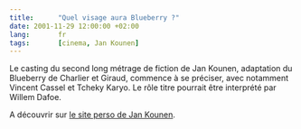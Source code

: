 ```yaml
---
title:      "Quel visage aura Blueberry ?"
date: 2001-11-29 12:00:00 +02:00
lang:       fr
tags:       [cinema, Jan Kounen]
---
```


Le casting du second long métrage de fiction de Jan Kounen, adaptation du Blueberry de Charlier et Giraud, commence à se préciser, avec notamment Vincent Cassel et Tcheky Karyo. Le rôle titre pourrait être interprété par Willem Dafoe.

A découvrir sur [le site perso de Jan Kounen](http://wwwusers.imaginet.fr/~jkounen/fr/longs/blueberry/main.htm).
